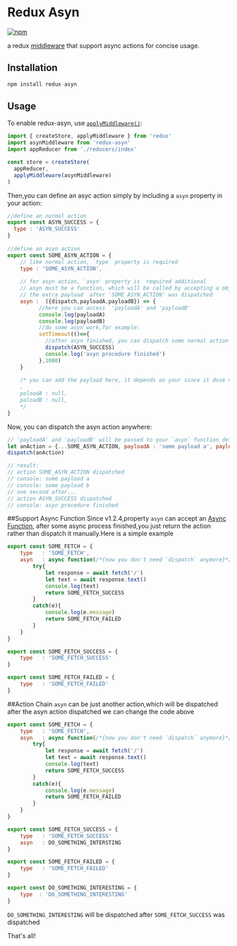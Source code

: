 # Redux Asyn

[![npm](https://img.shields.io/badge/npm-v1.2.4-blue.svg)](https://www.npmjs.com/package/redux-asyn)

a redux [middleware](http://redux.js.org/docs/advanced/Middleware.html) that support async actions for concise usage.

## Installation
```js
npm install redux-asyn 
```

## Usage

To enable redux-asyn, use [`applyMiddleware()`](http://redux.js.org/docs/api/applyMiddleware.html):
```js
import { createStore, applyMiddleware } from 'redux'
import asynMiddleware from 'redux-asyn'
import appReducer from './reducers/index'

const store = createStore(
  appReducer,
  applyMiddleware(asynMiddleware)
)
```

Then,you can define an asyc action simply by including a `asyn` property in your action:  
```js
//define an normal action 
export const ASYN_SUCCESS = {
  type : 'ASYN_SUCCESS'
}
 
//define an asyn action
export const SOME_ASYN_ACTION = {
    // like normal action, `type` property is required
    type : 'SOME_ASYN_ACTION',
    
    // for asyn action, 'asyn' property is  required additional
    // asyn must be a function, which will be called by accepting a object that include `dispatch` and 
    // the extra payload  after 'SOME_ASYN_ACTION' was dispatched
    asyn :  ({dispatch,payloadA,payloadB}) => {
          //here you can access  'payloadA' and 'payloadB' 
          console.log(payloadA)
          console.log(payloadB)
          //do some asyn work,for example:
          setTimeout(()=>{
            //after asyn finished, you can dispatch some normal action like 'ASYN_SUCESS'
            dispatch(ASYN_SUCCESS)
            console.log('asyn procedure finished')
          },1000)
    }
    
    /* you can add the payload here, it depends on your since it dose not do any influence
    ,
    paloadA : null,
    paloadB : null,
    */
}
```

Now, you can dispatch the asyn action anywhere:
```js
// 'payloadA' and 'payloadB' will be passed to your `asyn` function defined in your 'SOME_ASYN_ACTION'
let anAction = {...SOME_ASYN_ACTION, payloadA : 'some payload a', payloadB : 'some payload b'} 
dispatch(anAction)

// result:
// action SOME_ASYN_ACTION dispatched 
// console: some payload a
// console: some payload b
// one second after... 
// action ASYN_SUCCESS dispatched
// console: asyn procedure finished
```
##Support Async Function 
Since v1.2.4,property `asyn` can accept an [Async Function](https://tc39.github.io/ecmascript-asyncawait/), after some async process finished,you just return the action rather than dispatch it manually.Here is a simple example 
```js
export const SOME_FETCH = {
    type   : 'SOME_FETCH',
    asyn   : async function(/*{now you don't need `dispatch` anymore}*/){
        try{
            let response = await fetch('/')
            let text = await response.text()
            console.log(text)
            return SOME_FETCH_SUCCESS
        }
        catch(e){
            console.log(e.message)
            return SOME_FETCH_FAILED
        }
    }
}

export const SOME_FETCH_SUCCESS = {
    type   : 'SOME_FETCH_SUCCESS'
}

export const SOME_FETCH_FAILED = {
    type   : 'SOME_FETCH_FAILED'
}
```
##Action Chain
`asyn` can be just another action,which will be dispatched after the asyn action dispatched
we can change the code above
```js
export const SOME_FETCH = {
    type   : 'SOME_FETCH',
    asyn   : async function(/*{now you don't need `dispatch` anymore}*/){
        try{
            let response = await fetch('/')
            let text = await response.text()
            console.log(text)
            return SOME_FETCH_SUCCESS
        }
        catch(e){
            console.log(e.message)
            return SOME_FETCH_FAILED
        }
    }
}

export const SOME_FETCH_SUCCESS = {
    type   : 'SOME_FETCH_SUCCESS'
    asyn   : DO_SOMETHING_INTERSTING
}

export const SOME_FETCH_FAILED = {
    type   : 'SOME_FETCH_FAILED'
}

export const DO_SOMETHING_INTERESTING = {
    type  : 'DO_SOMETHING_INTERESTING'
}
```
`DO_SOMETHING_INTERESTING` will be dispatched after `SOME_FETCH_SUCCESS` was dispatched

That's all! 
